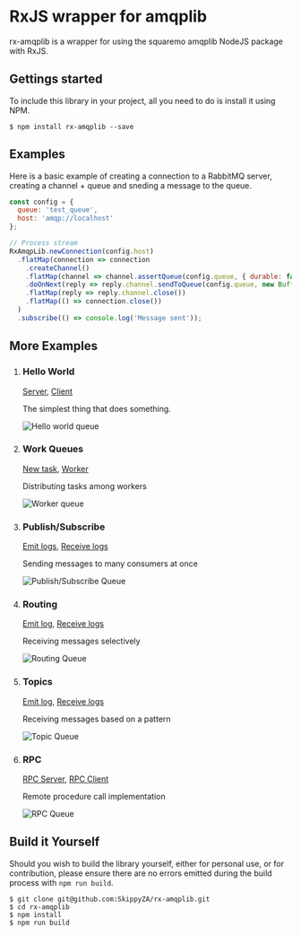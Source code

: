 # RxJS wrapper for amqplib
rx-amqplib is a wrapper for using the squaremo amqplib NodeJS package with RxJS.

## Gettings started

To include this library in your project, all you need to do is install it using NPM.

```
$ npm install rx-amqplib --save
```

## Examples

Here is a basic example of creating a connection to a RabbitMQ server, creating a channel + queue and sneding a message to the queue.

```javascript
const config = {
  queue: 'test_queue',
  host: 'amqp://localhost'
};

// Process stream
RxAmqpLib.newConnection(config.host)
  .flatMap(connection => connection
    .createChannel()
    .flatMap(channel => channel.assertQueue(config.queue, { durable: false }))
    .doOnNext(reply => reply.channel.sendToQueue(config.queue, new Buffer('Test message')))
    .flatMap(reply => reply.channel.close())
    .flatMap(() => connection.close())
  )
  .subscribe(() => console.log('Message sent'));
```

## More Examples

1. ### Hello World

   [Server](./examples/server.js), [Client](./examples/client.js)

   The simplest thing that does something.

   ![](https://www.rabbitmq.com/img/tutorials/python-one.png "Hello world queue")

2. ### Work Queues

   [New task](./examples/new_task.js), [Worker](./examples/worker.js)

   Distributing tasks among workers

   ![](https://www.rabbitmq.com/img/tutorials/python-two.png "Worker queue")

3. ### Publish/Subscribe

   [Emit logs](./examples/emit_logs.js), [Receive logs](./examples/receive_logs.js)

   Sending messages to many consumers at once

   ![](https://www.rabbitmq.com/img/tutorials/python-three.png "Publish/Subscribe Queue")

4. ### Routing

   [Emit log](./examples/emit_log_direct.js), [Receive logs](./examples/receive_logs_direct.js)

   Receiving messages selectively

   ![](https://www.rabbitmq.com/img/tutorials/python-four.png "Routing Queue")

5. ### Topics

   [Emit log](./examples/emit_log_topic.js), [Receive logs](./examples/receive_logs_topic.js)

   Receiving messages based on a pattern

   ![](https://www.rabbitmq.com/img/tutorials/python-five.png "Topic Queue")

6. ### RPC

   [RPC Server](./examples/rpc_server.js), [RPC Client](./examples/rpc_client.js)

   Remote procedure call implementation

   ![](https://www.rabbitmq.com/img/tutorials/python-six.png "RPC Queue")


## Build it Yourself

Should you wish to build the library yourself, either for personal use, or for contribution, please ensure there are no errors emitted during the build process with `npm run build`.

```
$ git clone git@github.com:SkippyZA/rx-amqplib.git
$ cd rx-amqplib
$ npm install
$ npm run build
```
